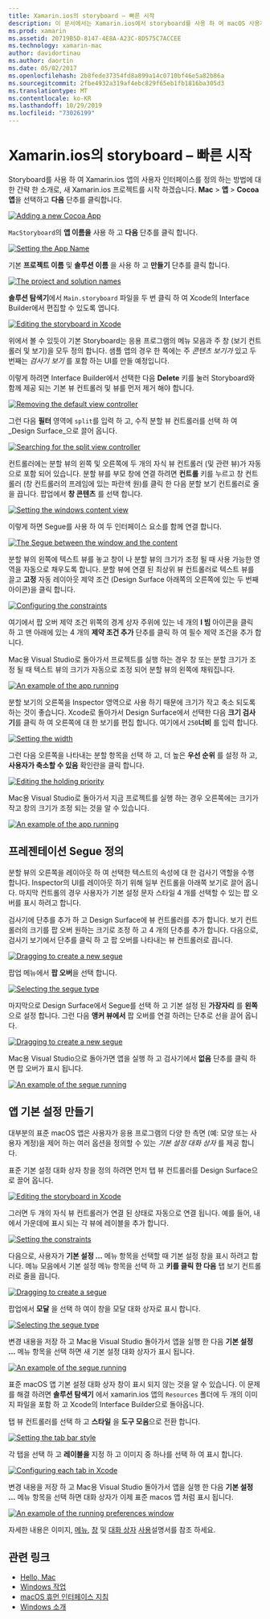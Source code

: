 ```yaml
---
title: Xamarin.ios의 storyboard – 빠른 시작
description: 이 문서에서는 Xamarin.ios에서 storyboard를 사용 하 여 macOS 사용자 인터페이스를 작성 하는 빠른 시작 소개를 제공 합니다. Segue을 만들고 기본 설정 창을 만드는 방법을 설명 합니다.
ms.prod: xamarin
ms.assetid: 20719B5D-8147-4E8A-A23C-8D575C7ACCEE
ms.technology: xamarin-mac
author: davidortinau
ms.author: daortin
ms.date: 05/02/2017
ms.openlocfilehash: 2b8fede37354fd8a899a14c0710bf46e5a82b86a
ms.sourcegitcommit: 2fbe4932a319af4ebc829f65eb1fb1816ba305d3
ms.translationtype: MT
ms.contentlocale: ko-KR
ms.lasthandoff: 10/29/2019
ms.locfileid: "73026199"
---
```

# <a name="storyboards-in-xamarinmac-quick-start"></a>Xamarin.ios의 storyboard – 빠른 시작

Storyboard를 사용 하 여 Xamarin.ios 앱의 사용자 인터페이스를 정의 하는 방법에 대 한 간략 한 소개로, 새 Xamarin.ios 프로젝트를 시작 하겠습니다. **Mac** > **앱** > **Cocoa 앱**을 선택하고 **다음** 단추를 클릭합니다.

[![](quickstart-images/qs01.png "Adding a new Cocoa App")](quickstart-images/qs01.png#lightbox)

`MacStoryboard`의 **앱 이름을** 사용 하 고 **다음** 단추를 클릭 합니다.

[![](quickstart-images/qs02.png "Setting the App Name")](quickstart-images/qs02.png#lightbox)

기본 **프로젝트 이름** 및 **솔루션 이름** 을 사용 하 고 **만들기** 단추를 클릭 합니다.

[![](quickstart-images/qs03.png "The project and solution names")](quickstart-images/qs03.png#lightbox)

**솔루션 탐색기**에서 `Main.storyboard` 파일을 두 번 클릭 하 여 Xcode의 Interface Builder에서 편집할 수 있도록 엽니다.

[![](quickstart-images/qs04.png "Editing the storyboard in Xcode")](quickstart-images/qs04.png#lightbox)

위에서 볼 수 있듯이 기본 Storyboard는 응용 프로그램의 메뉴 모음과 주 창 (보기 컨트롤러 및 보기)을 모두 정의 합니다. 샘플 앱의 경우 한 쪽에는 주 _콘텐츠 보기가_ 있고 두 번째는 _검사기 보기_ 를 포함 하는 UI를 만들 예정입니다.

이렇게 하려면 Interface Builder에서 선택한 다음 **Delete** 키를 눌러 Storyboard와 함께 제공 되는 기본 뷰 컨트롤러 및 뷰를 먼저 제거 해야 합니다.

[![](quickstart-images/qs05.png "Removing the default view controller")](quickstart-images/qs05.png#lightbox)

그런 다음 **필터** 영역에 `split`를 입력 하 고, 수직 분할 뷰 컨트롤러를 선택 하 여 _Design Surface_으로 끌어 옵니다.

[![](quickstart-images/qs06.png "Searching for the split view controller")](quickstart-images/qs06.png#lightbox)

컨트롤러에는 분할 뷰의 왼쪽 및 오른쪽에 두 개의 자식 뷰 컨트롤러 (및 관련 뷰)가 자동으로 포함 되어 있습니다. 분할 뷰를 부모 창에 연결 하려면 **컨트롤** 키를 누르고 창 컨트롤러 (창 컨트롤러의 프레임에 있는 파란색 원)를 클릭 한 다음 분할 보기 컨트롤러로 줄을 끕니다. 팝업에서 **창 콘텐츠** 를 선택 합니다.

[![](quickstart-images/qs07.png "Setting the windows content view")](quickstart-images/qs07.png#lightbox)

이렇게 하면 Segue를 사용 하 여 두 인터페이스 요소를 함께 연결 합니다.

[![](quickstart-images/qs08.png "The Segue between the window and the content")](quickstart-images/qs08.png#lightbox)

분할 뷰의 왼쪽에 텍스트 뷰를 놓고 창이 나 분할 뷰의 크기가 조정 될 때 사용 가능한 영역을 자동으로 채우도록 합니다. 분할 뷰에 연결 된 최상위 뷰 컨트롤러로 텍스트 뷰를 끌고 **고정** 자동 레이아웃 제약 조건 (Design Surface 아래쪽의 오른쪽에 있는 두 번째 아이콘)을 클릭 합니다.

[![](quickstart-images/qs09.png "Configuring the constraints")](quickstart-images/qs09.png#lightbox)

여기에서 팝 오버 제약 조건 위쪽의 경계 상자 주위에 있는 네 개의 **I 빔** 아이콘을 클릭 하 고 맨 아래에 있는 4 개의 **제약 조건 추가** 단추를 클릭 하 여 필수 제약 조건을 추가 합니다.

Mac용 Visual Studio로 돌아가서 프로젝트를 실행 하는 경우 창 또는 분할 크기가 조정 될 때 텍스트 뷰의 크기가 자동으로 조정 되어 분할 뷰의 왼쪽에 채워집니다.

[![](quickstart-images/qs10.png "An example of the app running")](quickstart-images/qs10.png#lightbox)

분할 보기의 오른쪽을 Inspector 영역으로 사용 하기 때문에 크기가 작고 축소 되도록 하는 것이 좋습니다. Xcode로 돌아가서 Design Surface에서 선택한 다음 **크기 검사기**를 클릭 하 여 오른쪽에 대 한 보기를 편집 합니다. 여기에서 `250`**너비** 를 입력 합니다.

[![](quickstart-images/qs11.png "Setting the width")](quickstart-images/qs11.png#lightbox)

그런 다음 오른쪽을 나타내는 분할 항목을 선택 하 고, 더 높은 **우선 순위** 를 설정 하 고, **사용자가 축소할 수 있음** 확인란을 클릭 합니다.

[![](quickstart-images/qs12.png "Editing the holding priority")](quickstart-images/qs12.png#lightbox)

Mac용 Visual Studio로 돌아가서 지금 프로젝트를 실행 하는 경우 오른쪽에는 크기가 작고 창의 크기가 조정 되는 것을 알 수 있습니다.

[![](quickstart-images/qs13.png "An example of the app running")](quickstart-images/qs13.png#lightbox)

<a name="Defining-a-Presentation-Segue" />

## <a name="defining-a-presentation-segue"></a>프레젠테이션 Segue 정의

분할 뷰의 오른쪽을 레이아웃 하 여 선택한 텍스트의 속성에 대 한 검사기 역할을 수행 합니다. Inspector의 UI를 레이아웃 하기 위해 일부 컨트롤을 아래쪽 보기로 끌어 옵니다. 마지막 컨트롤의 경우 사용자가 기본 설정 문자 스타일 4 개를 선택할 수 있는 팝 오버를 표시 하려고 합니다.

검사기에 단추를 추가 하 고 Design Surface에 뷰 컨트롤러를 추가 합니다. 보기 컨트롤러의 크기를 팝 오버 원하는 크기로 조정 하 고 4 개의 단추를 추가 합니다. 다음으로, 검사기 보기에서 단추를 클릭 하 고 팝 오버를 나타내는 뷰 컨트롤러로 끕니다.

[![](quickstart-images/qs14.png "Dragging to create a new segue")](quickstart-images/qs14.png#lightbox)

팝업 메뉴에서 **팝 오버**을 선택 합니다. 

[![](quickstart-images/qs15.png "Selecting the segue type")](quickstart-images/qs15.png#lightbox)

마지막으로 Design Surface에서 Segue를 선택 하 고 기본 설정 된 **가장자리** 를 **왼쪽**으로 설정 합니다. 그런 다음 **앵커 뷰에서** 팝 오버를 연결 하려는 단추로 선을 끌어 옵니다.

[![](quickstart-images/qs16.png "Dragging to create a new segue")](quickstart-images/qs16.png#lightbox)

Mac용 Visual Studio으로 돌아가면 앱을 실행 하 고 검사기에서 **없음** 단추를 클릭 하면 팝 오버가 표시 됩니다.

[![](quickstart-images/qs17.png "An example of the segue running")](quickstart-images/qs17.png#lightbox)

<a name="Creating-App-Preferences" />

## <a name="creating-app-preferences"></a>앱 기본 설정 만들기

대부분의 표준 macOS 앱은 사용자가 응용 프로그램의 다양 한 측면 (예: 모양 또는 사용자 계정)을 제어 하는 여러 옵션을 정의할 수 있는 _기본 설정 대화 상자_ 를 제공 합니다.

표준 기본 설정 대화 상자 창을 정의 하려면 먼저 탭 뷰 컨트롤러를 Design Surface으로 끌어 옵니다.

[![](quickstart-images/qs18.png "Editing the storyboard in Xcode")](quickstart-images/qs18.png#lightbox)

그러면 두 개의 자식 뷰 컨트롤러가 연결 된 상태로 자동으로 연결 됩니다. 예를 들어, 내에서 가운데에 표시 되는 각 뷰에 레이블을 추가 합니다.

[![](quickstart-images/qs19.png "Setting the constraints")](quickstart-images/qs19.png#lightbox)

다음으로, 사용자가 **기본 설정 ...** 메뉴 항목을 선택할 때 기본 설정 창을 표시 하려고 합니다. 메뉴 모음에서 기본 설정 메뉴 항목을 선택 하 고 **키를 클릭 한 다음** 탭 보기 컨트롤러로 줄을 끕니다.

[![](quickstart-images/qs20.png "Dragging to create a segue")](quickstart-images/qs20.png#lightbox)

팝업에서 **모달** 을 선택 하 여이 창을 모달 대화 상자로 표시 합니다.

[![](quickstart-images/qs21.png "Selecting the segue type")](quickstart-images/qs21.png#lightbox)

변경 내용을 저장 하 고 Mac용 Visual Studio 돌아가서 앱을 실행 한 다음 **기본 설정 ...** 메뉴 항목을 선택 하면 새 기본 설정 대화 상자가 표시 됩니다.

[![](quickstart-images/qs22.png "An example of the segue running")](quickstart-images/qs22.png#lightbox)

표준 macOS 앱 기본 설정 대화 상자 창이 표시 되지 않는 것을 알 수 있습니다. 이 문제를 해결 하려면 **솔루션 탐색기** 에서 xamarin.ios 앱의 `Resources` 폴더에 두 개의 이미지 파일을 포함 하 고 Xcode의 Interface Builder으로 돌아옵니다.

탭 뷰 컨트롤러를 선택 하 고 **스타일** 을 **도구 모음**으로 전환 합니다. 

[![](quickstart-images/qs23.png "Setting the tab bar style")](quickstart-images/qs23.png#lightbox)

각 탭을 선택 하 고 **레이블을** 지정 하 고 이미지 중 하나를 선택 하 여 표시 합니다.

[![](quickstart-images/qs24.png "Configuring each tab in Xcode")](quickstart-images/qs24.png#lightbox)

변경 내용을 저장 하 고 Mac용 Visual Studio 돌아가서 앱을 실행 한 다음 **기본 설정 ...** 메뉴 항목을 선택 하면 대화 상자가 이제 표준 macos 앱 처럼 표시 됩니다.

[![](quickstart-images/qs25.png "An example of the running preferences window")](quickstart-images/qs25.png#lightbox)

자세한 내용은 이미지, [메뉴](~/mac/user-interface/menu.md), [창](~/mac/user-interface/window.md) 및 [대화 상자](~/mac/user-interface/dialog.md) [사용](~/mac/app-fundamentals/image.md)설명서를 참조 하세요.

## <a name="related-links"></a>관련 링크

- [Hello, Mac](~/mac/get-started/hello-mac.md)
- [Windows 작업](~/mac/user-interface/window.md)
- [macOS 휴먼 인터페이스 지침](https://developer.apple.com/design/human-interface-guidelines/macos/overview/themes/)
- [Windows 소개](https://developer.apple.com/library/mac/documentation/Cocoa/Conceptual/WinPanel/Introduction.html#//apple_ref/doc/uid/10000031-SW1)
